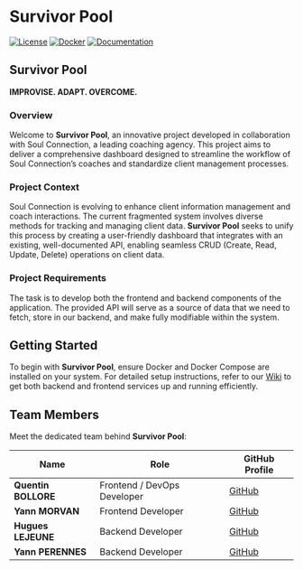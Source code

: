 # Survivor Pool

[![License](https://img.shields.io/badge/license-MIT-blue.svg)](LICENSE)
[![Docker](https://img.shields.io/badge/docker-ready-blue)](https://www.docker.com/)
[![Documentation](https://img.shields.io/badge/wiki-documentation-green)](https://github.com/YannMorvan/Survivor/wiki)

## Survivor Pool

**IMPROVISE. ADAPT. OVERCOME.**

### Overview

Welcome to **Survivor Pool**, an innovative project developed in collaboration with Soul Connection, a leading coaching agency. This project aims to deliver a comprehensive dashboard designed to streamline the workflow of Soul Connection’s coaches and standardize client management processes.

### Project Context

Soul Connection is evolving to enhance client information management and coach interactions. The current fragmented system involves diverse methods for tracking and managing client data. **Survivor Pool** seeks to unify this process by creating a user-friendly dashboard that integrates with an existing, well-documented API, enabling seamless CRUD (Create, Read, Update, Delete) operations on client data.

### Project Requirements

The task is to develop both the frontend and backend components of the application. The provided API will serve as a source of data that we need to fetch, store in our backend, and make fully modifiable within the system. 

## Getting Started

To begin with **Survivor Pool**, ensure Docker and Docker Compose are installed on your system. For detailed setup instructions, refer to our [Wiki](https://github.com/YannMorvan/Survivor/wiki) to get both backend and frontend services up and running efficiently.

## Team Members

Meet the dedicated team behind **Survivor Pool**:

| Name                 | Role                 | GitHub Profile                           |
|----------------------|----------------------|------------------------------------------|
| **Quentin BOLLORE**  | Frontend / DevOps Developer   | [GitHub](https://github.com/quentinbol) |
| **Yann MORVAN**      | Frontend Developer   | [GitHub](https://github.com/YannMorvan) |
| **Hugues LEJEUNE**   | Backend Developer    | [GitHub](https://github.com/HuguesLej)  |
| **Yann PERENNES**    | Backend Developer    | [GitHub](https://github.com/Yarin35)    |
